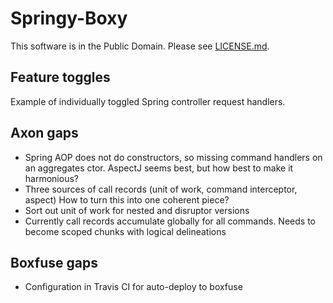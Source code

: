 # Springy-Boxy

This software is in the Public Domain.  Please see [LICENSE.md](LICENSE.md).

## Feature toggles

Example of individually toggled Spring controller request handlers.

## Axon gaps

* Spring AOP does not do constructors, so missing command handlers on an 
aggregates ctor.  AspectJ seems best, but how best to make it harmonious?
* Three sources of call records (unit of work, command interceptor, aspect)
How to turn this into one coherent piece?
* Sort out unit of work for nested and disruptor versions
* Currently call records accumulate globally for all commands.  Needs to 
become scoped chunks with logical delineations

## Boxfuse gaps
* Configuration in Travis CI for auto-deploy to boxfuse
